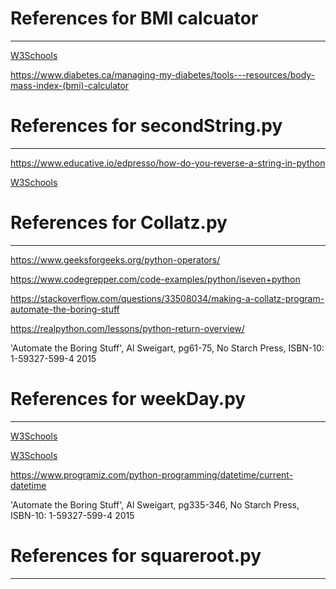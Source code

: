 # References for BMI calcuator
---
[W3Schools](https://www.w3schools.com/python/python_numbers.asp)

https://www.diabetes.ca/managing-my-diabetes/tools---resources/body-mass-index-(bmi)-calculator


# References for secondString.py 
---

https://www.educative.io/edpresso/how-do-you-reverse-a-string-in-python 

[W3Schools](https://www.w3schools.com/python/python_strings_slicing.asp)


# References for Collatz.py 
--- 

https://www.geeksforgeeks.org/python-operators/

https://www.codegrepper.com/code-examples/python/iseven+python

https://stackoverflow.com/questions/33508034/making-a-collatz-program-automate-the-boring-stuff

https://realpython.com/lessons/python-return-overview/

'Automate the Boring Stuff', Al Sweigart, pg61-75, No Starch Press, ISBN-10: 1-59327-599-4 2015

# References for weekDay.py
---

[W3Schools](https://www.w3schools.com/python/trypython.asp?filename=demo_datetime2)

[W3Schools](https://www.w3schools.com/python/python_datetime.asp)

https://www.programiz.com/python-programming/datetime/current-datetime 

'Automate the Boring Stuff', Al Sweigart, pg335-346, No Starch Press, ISBN-10: 1-59327-599-4 2015


# References for squareroot.py 
---

